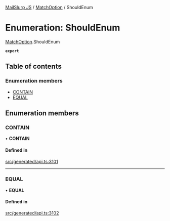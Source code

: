 [MailSlurp JS](../README.md) / [MatchOption](../modules/MatchOption.md) / ShouldEnum

# Enumeration: ShouldEnum

[MatchOption](../modules/MatchOption.md).ShouldEnum

**`export`**

## Table of contents

### Enumeration members

- [CONTAIN](MatchOption.ShouldEnum.md#contain)
- [EQUAL](MatchOption.ShouldEnum.md#equal)

## Enumeration members

### CONTAIN

• **CONTAIN**

#### Defined in

[src/generated/api.ts:3101](https://github.com/mailslurp/mailslurp-client/blob/1460b4d/src/generated/api.ts#L3101)

___

### EQUAL

• **EQUAL**

#### Defined in

[src/generated/api.ts:3102](https://github.com/mailslurp/mailslurp-client/blob/1460b4d/src/generated/api.ts#L3102)
